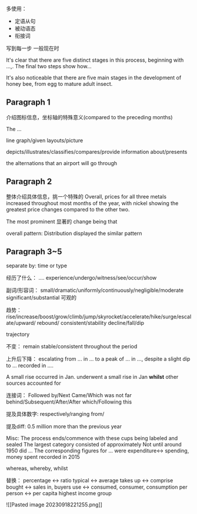 多使用：
* 定语从句
* 被动语态
* 衔接词

写到每一步
一般现在时

It's clear that there are five distinct stages in this process, beginning with ...,. The final two steps show how...

It's also noticeable that there are five main stages in the development of honey bee, from egg to mature adult insect.

## Paragraph 1
介绍图标信息，坐标轴的特殊意义(compared to the preceding months)


The ... 

line graph/given layouts/picture

depicts/illustrates/classifies/compares/provide information about/presents

the alternations that an airport will go through
## Paragraph 2
整体介绍具体信息，挑一个特殊的
Overall, prices for all three metals increased throughout most months of the year, with nickel showing the greatest price changes compared to the other two.

The most prominent 显著的 change being that

overall pattern:
Distribution displayed the similar pattern

## Paragraph 3~5
separate by: time or type




经历了什么：
....
experience/undergo/witness/see/occur/show

副词/形容词：
small/dramatic/uniformly/continuously/negligible/moderate significant/substantial 可观的

趋势：rise/increase/boost/grow/climb/jump/skyrocket/accelerate/hike/surge/escalate/upward/
rebound/
consistent/stability 
decline/fall/dip


trajectory


不变：
remain stable/consistent throughout the period

上升后下降：
escalating from ... in ... to a peak of  ...  in ..., despite a slight dip to ... recorded in ....

A small rise occurred in Jan.
underwent a small rise in Jan
**whilst** other sources accounted for


连接词：
Followed by/Next Came/Which was not far behind/Subsequent/After/After which/Following this

提及具体数字:
respectively/ranging from/


提及diff:
0.5 million more than the previous year


Misc:
The process ends/commence with these cups being labeled and sealed
The largest category consisted of
approximately
Not until around 1950 did ...
The corresponding figures for ... were 
expenditure<-> spending, money spent
recorded in 2015

whereas, whereby, whilst

替换：
percentage <-> ratio
typical <-> average
takes up <-> comprise
bought <-> sales in, buyers
use <-> consumed, consumer, consumption
per person <-> per capita
highest income group

![[Pasted image 20230918221255.png]]
